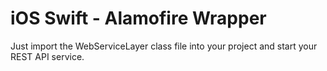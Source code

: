 # iOS Swift - Alamofire Wrapper

Just import the WebServiceLayer class file into your project and start your REST API service.
